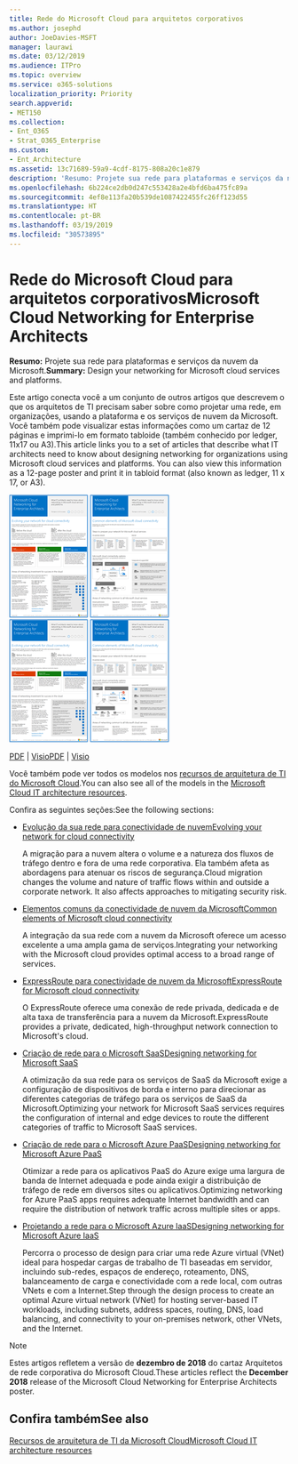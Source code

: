 ```yaml
---
title: Rede do Microsoft Cloud para arquitetos corporativos
ms.author: josephd
author: JoeDavies-MSFT
manager: laurawi
ms.date: 03/12/2019
ms.audience: ITPro
ms.topic: overview
ms.service: o365-solutions
localization_priority: Priority
search.appverid:
- MET150
ms.collection:
- Ent_O365
- Strat_O365_Enterprise
ms.custom:
- Ent_Architecture
ms.assetid: 13c71689-59a9-4cdf-8175-808a20c1e879
description: 'Resumo: Projete sua rede para plataformas e serviços da nuvem da Microsoft.'
ms.openlocfilehash: 6b224ce2db0d247c553428a2e4bfd6ba475fc89a
ms.sourcegitcommit: 4ef8e113fa20b539de1087422455fc26ff123d55
ms.translationtype: HT
ms.contentlocale: pt-BR
ms.lasthandoff: 03/19/2019
ms.locfileid: "30573895"
---
```

# <a name="microsoft-cloud-networking-for-enterprise-architects"></a><span data-ttu-id="b84ae-103">Rede do Microsoft Cloud para arquitetos corporativos</span><span class="sxs-lookup"><span data-stu-id="b84ae-103">Microsoft Cloud Networking for Enterprise Architects</span></span>

 <span data-ttu-id="b84ae-104">**Resumo:** Projete sua rede para plataformas e serviços da nuvem da Microsoft.</span><span class="sxs-lookup"><span data-stu-id="b84ae-104">**Summary:** Design your networking for Microsoft cloud services and platforms.</span></span>
  
<span data-ttu-id="b84ae-p101">Este artigo conecta você a um conjunto de outros artigos que descrevem o que os arquitetos de TI precisam saber sobre como projetar uma rede, em organizações, usando a plataforma e os serviços de nuvem da Microsoft. Você também pode visualizar estas informações como um cartaz de 12 páginas e imprimi-lo em formato tabloide (também conhecido por ledger, 11x17 ou A3).</span><span class="sxs-lookup"><span data-stu-id="b84ae-p101">This article links you to a set of articles that describe what IT architects need to know about designing networking for organizations using Microsoft cloud services and platforms. You can also view this information as a 12-page poster and print it in tabloid format (also known as ledger, 11 x 17, or A3).</span></span>
  
<span data-ttu-id="b84ae-107">[![Imagem em miniatura do modelo de sistema de rede em nuvem da Microsoft](media/95e8ab6a-b4d0-4836-acc1-b0b77ebf46e6.png)  
](https://go.microsoft.com/fwlink/p/?linkid=842073)</span><span class="sxs-lookup"><span data-stu-id="b84ae-107">[![Thumb image for Microsoft cloud networking model](media/95e8ab6a-b4d0-4836-acc1-b0b77ebf46e6.png)  
](https://go.microsoft.com/fwlink/p/?linkid=842073)</span></span>
  
<span data-ttu-id="b84ae-108">[PDF](https://go.microsoft.com/fwlink/p/?linkid=842073) | [Visio](https://go.microsoft.com/fwlink/p/?linkid=842074)</span><span class="sxs-lookup"><span data-stu-id="b84ae-108">[PDF](https://go.microsoft.com/fwlink/p/?linkid=842073) | [Visio](https://go.microsoft.com/fwlink/p/?linkid=842074)</span></span>
  
<span data-ttu-id="b84ae-109">Você também pode ver todos os modelos nos [recursos de arquitetura de TI do Microsoft Cloud](microsoft-cloud-it-architecture-resources.md).</span><span class="sxs-lookup"><span data-stu-id="b84ae-109">You can also see all of the models in the [Microsoft Cloud IT architecture resources](microsoft-cloud-it-architecture-resources.md).</span></span>
  
<span data-ttu-id="b84ae-110">Confira as seguintes seções:</span><span class="sxs-lookup"><span data-stu-id="b84ae-110">See the following sections:</span></span>
  
- [<span data-ttu-id="b84ae-111">Evolução da sua rede para conectividade de nuvem</span><span class="sxs-lookup"><span data-stu-id="b84ae-111">Evolving your network for cloud connectivity</span></span>](evolving-your-network-for-cloud-connectivity.md)
    
    <span data-ttu-id="b84ae-p102">A migração para a nuvem altera o volume e a natureza dos fluxos de tráfego dentro e fora de uma rede corporativa. Ela também afeta as abordagens para atenuar os riscos de segurança.</span><span class="sxs-lookup"><span data-stu-id="b84ae-p102">Cloud migration changes the volume and nature of traffic flows within and outside a corporate network. It also affects approaches to mitigating security risk.</span></span>
    
- [<span data-ttu-id="b84ae-114">Elementos comuns da conectividade de nuvem da Microsoft</span><span class="sxs-lookup"><span data-stu-id="b84ae-114">Common elements of Microsoft cloud connectivity</span></span>](common-elements-of-microsoft-cloud-connectivity.md)
    
    <span data-ttu-id="b84ae-115">A integração da sua rede com a nuvem da Microsoft oferece um acesso excelente a uma ampla gama de serviços.</span><span class="sxs-lookup"><span data-stu-id="b84ae-115">Integrating your networking with the Microsoft cloud provides optimal access to a broad range of services.</span></span>
    
- [<span data-ttu-id="b84ae-116">ExpressRoute para conectividade de nuvem da Microsoft</span><span class="sxs-lookup"><span data-stu-id="b84ae-116">ExpressRoute for Microsoft cloud connectivity</span></span>](expressroute-for-microsoft-cloud-connectivity.md)
    
    <span data-ttu-id="b84ae-117">O ExpressRoute oferece uma conexão de rede privada, dedicada e de alta taxa de transferência para a nuvem da Microsoft.</span><span class="sxs-lookup"><span data-stu-id="b84ae-117">ExpressRoute provides a private, dedicated, high-throughput network connection to Microsoft's cloud.</span></span>
    
- [<span data-ttu-id="b84ae-118">Criação de rede para o Microsoft SaaS</span><span class="sxs-lookup"><span data-stu-id="b84ae-118">Designing networking for Microsoft SaaS</span></span>](designing-networking-for-microsoft-saas.md)
    
    <span data-ttu-id="b84ae-119">A otimização da sua rede para os serviços de SaaS da Microsoft exige a configuração de dispositivos de borda e interno para direcionar as diferentes categorias de tráfego para os serviços de SaaS da Microsoft.</span><span class="sxs-lookup"><span data-stu-id="b84ae-119">Optimizing your network for Microsoft SaaS services requires the configuration of internal and edge devices to route the different categories of traffic to Microsoft SaaS services.</span></span>
    
- [<span data-ttu-id="b84ae-120">Criação de rede para o Microsoft Azure PaaS</span><span class="sxs-lookup"><span data-stu-id="b84ae-120">Designing networking for Microsoft Azure PaaS</span></span>](designing-networking-for-microsoft-azure-paas.md)
    
    <span data-ttu-id="b84ae-121">Otimizar a rede para os aplicativos PaaS do Azure exige uma largura de banda de Internet adequada e pode ainda exigir a distribuição de tráfego de rede em diversos sites ou aplicativos.</span><span class="sxs-lookup"><span data-stu-id="b84ae-121">Optimizing networking for Azure PaaS apps requires adequate Internet bandwidth and can require the distribution of network traffic across multiple sites or apps.</span></span>
    
- [<span data-ttu-id="b84ae-122">Projetando a rede para o Microsoft Azure IaaS</span><span class="sxs-lookup"><span data-stu-id="b84ae-122">Designing networking for Microsoft Azure IaaS</span></span>](designing-networking-for-microsoft-azure-iaas.md)
    
    <span data-ttu-id="b84ae-123">Percorra o processo de design para criar uma rede Azure virtual (VNet) ideal para hospedar cargas de trabalho de TI baseadas em servidor, incluindo sub-redes, espaços de endereço, roteamento, DNS, balanceamento de carga e conectividade com a rede local, com outras VNets e com a Internet.</span><span class="sxs-lookup"><span data-stu-id="b84ae-123">Step through the design process to create an optimal Azure virtual network (VNet) for hosting server-based IT workloads, including subnets, address spaces, routing, DNS, load balancing, and connectivity to your on-premises network, other VNets, and the Internet.</span></span>
    
> [!NOTE]
> <span data-ttu-id="b84ae-124">Estes artigos refletem a versão de **dezembro de 2018** do cartaz Arquitetos de rede corporativa do Microsoft Cloud.</span><span class="sxs-lookup"><span data-stu-id="b84ae-124">These articles reflect the **December 2018** release of the Microsoft Cloud Networking for Enterprise Architects poster.</span></span>
  
## <a name="see-also"></a><span data-ttu-id="b84ae-125">Confira também</span><span class="sxs-lookup"><span data-stu-id="b84ae-125">See also</span></span>

[<span data-ttu-id="b84ae-126">Recursos de arquitetura de TI da Microsoft Cloud</span><span class="sxs-lookup"><span data-stu-id="b84ae-126">Microsoft Cloud IT architecture resources</span></span>](microsoft-cloud-it-architecture-resources.md)

